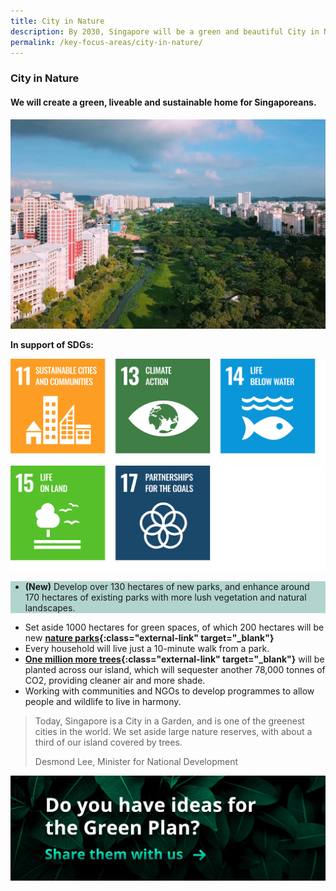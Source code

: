 ```yaml
---
title: City in Nature
description: By 2030, Singapore will be a green and beautiful City in Nature. Learn how we will live, work, and play closer to nature.  
permalink: /key-focus-areas/city-in-nature/
---
```


### City in Nature

#### We will create a green, liveable and sustainable home for Singaporeans.

![City in Nature](/images/framework/framework_cityinnature.jpg)

**In support of SDGs:**

<div class="sdg-container">
	<img class="sdg-image" src="/images/framework/cityinnature_01.jpg" alt="11 13 14" />
	<img class="sdg-image" src="/images/framework/cityinnature_02.jpg" alt="15 17" />
</div>

<div style="background-color:#b2d4ce;">
<ul><li><strong>(New)</strong> Develop over 130 hectares of new parks, and enhance around 170 hectares of existing parks with more lush vegetation and natural landscapes.</li></ul>
</div>

- Set aside 1000 hectares for green spaces, of which 200 hectares will be new **[nature parks](https://www.mnd.gov.sg/our-work/greening-our-home/greenery){:class="external-link" target="_blank"}**
- Every household will live just a 10-minute walk from a park. 
- **[One million more trees](https://www.nparks.gov.sg/treessg/one-million-trees-movement){:class="external-link" target="_blank"}** will be planted across our island, which will sequester another 78,000 tonnes of CO2, providing cleaner air and more shade.
- Working with communities and NGOs to develop programmes to allow people and wildlife to live in harmony.



<blockquote>
  <p>Today, Singapore is a City in a Garden, and is  one of the greenest cities in the world. We set aside large nature reserves, with about a third of our island covered by trees.</p>
  <span class="author">Desmond Lee, Minister for National Development</span>
</blockquote>

[![Ideas](/images/framework/framework_ideas.jpg)](https://form.gov.sg/6013d365bedd790011bb9c86)

<!-- FORM EMBED
<iframe id="iframe" src="https://form.gov.sg/6013d365bedd790011bb9c86" style="width:100%;height:500px"></iframe>
<div style="font-family:Sans-Serif;font-size:12px;color:#999;opacity:0.5;padding-top:5px">Powered by <a href="https://form.gov.sg" style="color: #999">FormSG</a></div> -->

